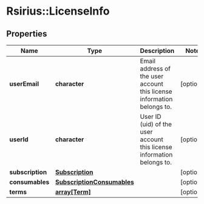 # Rsirius::LicenseInfo


## Properties
Name | Type | Description | Notes
------------ | ------------- | ------------- | -------------
**userEmail** | **character** | Email address of the user account this license information belongs to. | [optional] 
**userId** | **character** | User ID (uid) of the user account this license information belongs to. | [optional] 
**subscription** | [**Subscription**](Subscription.md) |  | [optional] 
**consumables** | [**SubscriptionConsumables**](SubscriptionConsumables.md) |  | [optional] 
**terms** | [**array[Term]**](Term.md) |  | [optional] 


